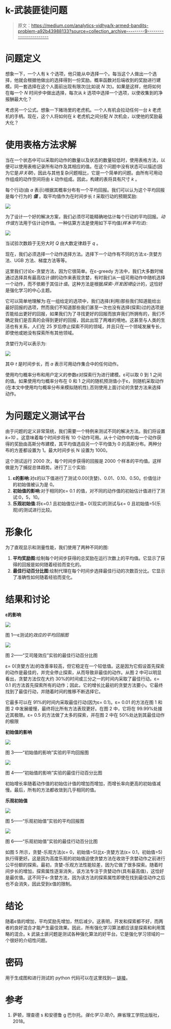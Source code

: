 # k-武装匪徒问题

> 原文：<https://medium.com/analytics-vidhya/k-armed-bandits-problem-a92b43988133?source=collection_archive---------9----------------------->

# **问题定义**

想象一下，一个人有 k 个选项，他只能从中选择一个。每当这个人做出一个选择，他就会根据他做出的选择得到一份奖励。概率函数对后端收到的奖励进行建模。同一套选择在这个人面前出现有限次(比如说 *N* 次)。如果是这样，他将如何在每一个 *N* 时间步中做出选择，每次从 *k* 选项中选择一个选项，以使收集到的净报酬最大化？

考虑另一个公式。想象一下赌场里的老虎机。一个人有机会拉动任何一台 *k* 老虎机的手柄。现在，这个人将如何在 *k* 老虎机之间分配 *N* 次机会，以使他的奖励最大化？

# **使用表格方法求解**

当在一个状态中可以采取的动作的数量以及状态的数量较低时，使用表格方法，以便可以使用表格记录所有动作及其相应的值。在这个问题中没有状态可以描述(因为它是*非关联*)，因此与其他复杂问题相比，它是一个简单的问题。由所有可用动作组成的动作空间将由 *k* 动作组成。因此，构建的表将具有尺寸 *k* 。

每个行动(由 *a* 表示)根据其概率分布有一个平均回报。我们可以认为这个平均回报是每个行为的 ***值*** 。取平均值作为在时间步长 *t* 采取行动的预期奖励:

![](img/776723fa6f57ca1f0857c06818d56fe4.png)

为了设计一个好的解决方案，我们必须尽可能精确地估计每个行动的平均回报。*动作值*方法用于估计动作值。一种估算方法是使用如下平均值(*样本平均法*):

![](img/4986b7d37edf464950daf08889530bb2.png)

当试验次数趋于无穷大时 *Q* 由大数定律趋于 *q* 。

现在，我们必须选择一个动作选择方法。选择下一个动作有不同的方法:ε-贪婪方法、UGB 方法、梯度方法等等。

这里我们讨论ε-贪婪方法，因为它很简单。在ε-greedy 方法中，我们大多数时候通过选择具有最高估计*值*的动作来表现贪婪，有时我们从一组可用动作中随机选择一个动作，而不依赖于其估计*值*。这种方法是根据*探索-开发困境*设计的，这恰好是强化学习的中心主题。

它可以简单地理解为:在一组给定的选项中，我们选择(利用)那些我们知道能给出最好回报的选项，然而我们不知道那些我们甚至一次也没有选择(探索)过的选项是否能给出更好的回报，如果我们为了寻找更好的回报而放弃我们所拥有的，我们不确定我们是否真的会得到更好的回报，因此出现了两难的境地。这甚至与人类的生活也有关系，人们在 25 岁后停止探索不同的领域，并且只在一个领域发展专长，即使他或她没有探索所有其他领域。

贪婪行为可以表示为:

![](img/0b3c05f98e835554def0542202c2d821.png)

其中 *t* 是时间步长，而 *a* 表示可用动作集合中的任何动作。

使用均匀概率分布和用户定义的参数*ε*对探索行为进行建模。ε可以取 0 到 1 之间的值。如果使用均匀概率分布在 0 和 1 之间的随机预测值小于ε，则随机采取动作(在本文中使用均匀概率分布来模拟随机性),否则使用上面讨论的贪婪方法来选择动作。

# 为问题定义测试平台

由于问题的定义非常笼统，我们需要一个特例来测试不同的解决方法。我们将设置 *k=10* 。这意味着每个时间步将有 10 个动作可用。从十个动作中的每一个动作获得的奖励由高斯分布建模，其平均值选自另一个平均值为 0 的高斯分布。两种分布的方差都设置为 1。最大时间步长 N 设置为 1000。

这个测试运行 2000 次，每个时间步获得的回报是 2000 个样本的平均值。这样做是为了捕捉总体趋势。进行了三个实验:

1.  **ε的影响**:对ε的以下值进行了测试:0.00(贪婪)、0.01、0.10、0.50。价值估计的初始值被认为是 0。
2.  **初始值的影响**:对于相同的ε= 0.1 的值，对不同的动作值的初始估计值进行了测试:0，5，10。
3.  **乐观初始值**:将ε=0.1 且初始值估计值= 0(现实)的测试与ε= 0 且初始值=5(乐观)的测试进行比较。

# 形象化

为了直观显示和测量性能，我们使用了两种不同的图:

1.  **平均奖励图**:绘制每个时间步获得的总奖励在运行次数上的平均值。它显示了获得的回报是如何随着经验而变化的。
2.  **最佳行动百分比图**:绘制代理在每个时间步选择最佳行动的次数百分比。它显示了准确性如何随着经验而变化。

# **结果和讨论**

**ε的影响**

![](img/0a3964522fae8947b6d1f29eec6ce837.png)

图 1—ε测试的*效应的平均回报图*

![](img/4e27d46b2713b091c52f2c1cec8c4073.png)

图 2——“艾司隆效应”实验的最佳行动百分比图

ε= 0(贪婪方法)的改善率较高，但它稳定在一个较低值。这是因为它假设首先探索的动作是最佳的，并完全停止探索，从而导致非最佳的动作。从图 2 中可以明显看出，贪婪方法仅在大约 30%的时间或三分之一的时间内采取了最佳行动。ε= 0.1 的方法首先探索所有的动作；因此，它的增长比最初的贪婪方法要小。它最终找到了最佳行动，并随着时间的推移不断选择它。

它最多可以在 91%的时间内采取最佳行动(因为ε= 0.1)。ε= 0.01 的方法在图 1 和图 2 中发展缓慢，最终将比所有方法表现更好。在图 2 中，它将在 99.99%处接近其极限。ε= 0.5 的方法做了太多的探索，并在图 2 中在 50%处达到其最佳动作的极限

**初始值的影响**

![](img/ecd5ccc447a1f6fd2c4e540d1ace50f2.png)

图 3——“初始值的影响”实验的平均回报图

![](img/d97a40e4d9fbcbc81d56e711329ed17b.png)

图 4——“初始值的影响”实验的最佳行动百分比图

初始增长率随着动作值的初始估计值的增加而增加，而增长率向更高的初始值减慢。最后，所有的方法都收敛到几乎相同的值。

**乐观初始值**

![](img/de05a629626a9f7221d5e8904413f6d6.png)

图 5——“乐观初始值”实验的平均回报图

![](img/4cbe6ef1b4e01aeea0ac8a0410c72848.png)

图 6——“乐观初始值”实验的最佳行动百分比图

如图 5 所示，贪婪-乐观方法(ε= 0，初始值=5)比ε-贪婪方法(ε= 0.1，初始值=5)执行得更好。这是因为高度乐观的初始值迫使贪婪方法在收敛于贪婪动作之前进行公平份额的探索。最初，贪婪-乐观方法性能较差，因为它做了很多探索。随着时间步长的增加，探索属性逐渐消失，该方法专注于贪婪动作(具有最高值)，这恰好是最优值。这不同于ε-贪婪方法，因为该方法的探索属性即使在找到最佳动作之后也不会消失，因此受到ε值的限制。

# 结论

随着ε值的增加，平均奖励先增加，然后减少。这表明，开发和探索都不好，而两者的良好混合才能产生最佳效果。因此，所有强化学习算法都应该是探索和利用策略的混合。k 武装土匪问题是测试各种强化算法的好平台。它是强化学习领域的一个很好的介绍性问题。

# 密码

用于生成图和进行测试的 python 代码可以在这里找到— [链接](https://github.com/athultr1997/reinforcement_learning/tree/master/k_armed_bandit_problem)。

# 参考

1.  萨顿，理查德 s 和安德鲁 g 巴尔托。*强化学习:简介*。麻省理工学院出版社，2018。